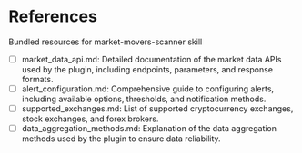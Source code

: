 # References

Bundled resources for market-movers-scanner skill

- [ ] market_data_api.md: Detailed documentation of the market data APIs used by the plugin, including endpoints, parameters, and response formats.
- [ ] alert_configuration.md: Comprehensive guide to configuring alerts, including available options, thresholds, and notification methods.
- [ ] supported_exchanges.md: List of supported cryptocurrency exchanges, stock exchanges, and forex brokers.
- [ ] data_aggregation_methods.md: Explanation of the data aggregation methods used by the plugin to ensure data reliability.
